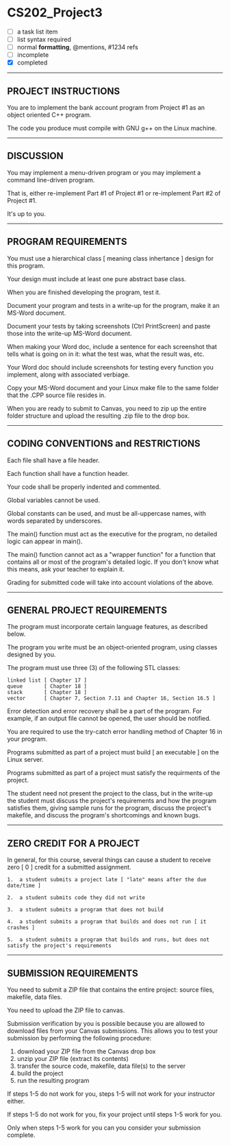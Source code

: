 # CS202_Project3

- [ ] a task list item
- [ ] list syntax required
- [ ] normal **formatting**, @mentions, #1234 refs
- [ ] incomplete
- [x] completed

--------------------
PROJECT INSTRUCTIONS
--------------------

You are to implement the bank account program from Project #1 as an object oriented C++ program.

The code you produce must compile with GNU g++ on the Linux machine.

----------
DISCUSSION
----------

You may implement a menu-driven program or you may implement a command line-driven program.

That is, either re-implement Part #1 of Project #1 or re-implement Part #2 of Project #1.

It's up to you.

--------------------
PROGRAM REQUIREMENTS
--------------------

You must use a hierarchical class [ meaning class inhertance ] design for this program.

Your design must include at least one pure abstract base class.

When you are finished developing the program, test it.

Document your program and tests in a write-up for the program, make it an MS-Word document.

Document your tests by taking screenshots (Ctrl PrintScreen) and paste those into the write-up MS-Word document.

When making your Word doc, include a sentence for each screenshot that tells what is going on in it:  what the test was, what the result was, etc.

Your Word doc should include screenshots for testing every function you implement, along with associated verbiage.

Copy your MS-Word document and your Linux make file to the same folder that the .CPP source file resides in.

When you are ready to submit to Canvas, you need to zip up the entire folder structure and upload the resulting .zip file to the drop box.

-----------------------------------
CODING CONVENTIONS and RESTRICTIONS
-----------------------------------

Each file shall have a file header.

Each function shall have a function header.

Your code shall be properly indented and commented.

Global variables cannot be used.

Global constants can be used, and must be all-uppercase names, with words separated by underscores.

The main() function must act as the executive for the program, no detailed logic can appear in main().

The main() function cannot act as a "wrapper function" for a function that contains all or most of the program's detailed logic.  If you don't know what this means, ask your teacher to explain it.

Grading for submitted code will take into account violations of the above.

----------------------------
GENERAL PROJECT REQUIREMENTS
----------------------------

The program must incorporate certain language features, as described below.

The program you write must be an object-oriented program, using classes designed by you.

The program must use three (3) of the following STL classes:

    linked list [ Chapter 17 ]
    queue       [ Chapter 18 ]
    stack       [ Chapter 18 ]
    vector      [ Chapter 7, Section 7.11 and Chapter 16, Section 16.5 ]

Error detection and error recovery shall be a part of the program.  For example, if an output file cannot be opened, the user should be notified.

You are required to use the try-catch error handling method of Chapter 16 in your program.

Programs submitted as part of a project must build [ an executable ] on the Linux server.

Programs submitted as part of a project must satisfy the requirments of the project.

The student need not present the project to the class, but in the write-up the student must discuss the project's requirements and how the program satisfies them, giving sample runs for the program, discuss the project's makefile, and discuss the program's shortcomings and known bugs.

-------------------------
ZERO CREDIT FOR A PROJECT
-------------------------

In general, for this course, several things can cause a student to receive zero [ 0 ] credit for a submitted assignment.

    1.  a student submits a project late [ "late" means after the due date/time ]

    2.  a student submits code they did not write

    3.  a student submits a program that does not build

    4.  a student submits a program that builds and does not run [ it crashes ]

    5.  a student submits a program that builds and runs, but does not satisfy the project's requirements

-----------------------
SUBMISSION REQUIREMENTS
-----------------------

You need to submit a ZIP file that contains the entire project: source files, makefile, data files.

You need to upload the ZIP file to canvas.

Submission verification by you is possible because you are allowed to download files from your Canvas submissions.  This allows you to test your submission by performing the following procedure:

1.    download your ZIP file from the Canvas drop box
2.    unzip your ZIP file (extract its contents)
3.    transfer the source code, makefile, data file(s) to the server
4.    build the project
5.    run the resulting program

If steps 1-5 do not work for you, steps 1-5 will not work for your instructor either.

If steps 1-5 do not work for you, fix your project until steps 1-5 work for you.

Only when steps 1-5 work for you can you consider your submission complete.
